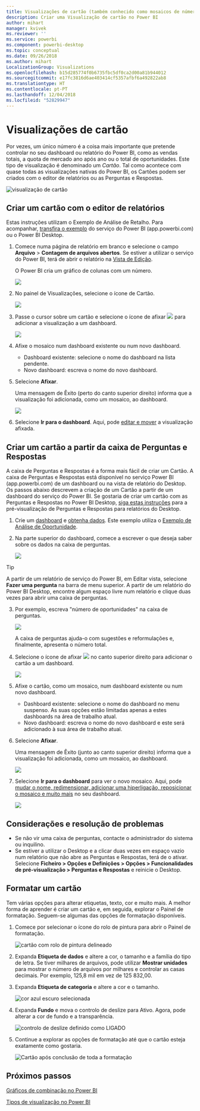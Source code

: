 ```yaml
---
title: Visualizações de cartão (também conhecido como mosaicos de número grande)
description: Criar uma Visualização de cartão no Power BI
author: mihart
manager: kvivek
ms.reviewer: ''
ms.service: powerbi
ms.component: powerbi-desktop
ms.topic: conceptual
ms.date: 09/26/2018
ms.author: mihart
LocalizationGroup: Visualizations
ms.openlocfilehash: b15d285774f0b6735fbc5df0ca2d00a81b944012
ms.sourcegitcommit: e17fc3816d6ae403414cf5357afbf6a492822ab8
ms.translationtype: HT
ms.contentlocale: pt-PT
ms.lasthandoff: 12/04/2018
ms.locfileid: "52829947"
---
```

# <a name="card-visualizations"></a>Visualizações de cartão
Por vezes, um único número é a coisa mais importante que pretende controlar no seu dashboard ou relatório do Power BI, como as vendas totais, a quota de mercado ano após ano ou o total de oportunidades. Este tipo de visualização é denominado um *Cartão*. Tal como acontece com quase todas as visualizações nativas do Power BI, os Cartões podem ser criados com o editor de relatórios ou as Perguntas e Respostas.

![visualização de cartão](media/power-bi-visualization-card/pbi_opptuntiescard.png)

## <a name="create-a-card-using-the-report-editor"></a>Criar um cartão com o editor de relatórios
Estas instruções utilizam o Exemplo de Análise de Retalho. Para acompanhar, [transfira o exemplo](../sample-datasets.md) do serviço do Power BI (app.powerbi.com) ou o Power BI Desktop.   

1. Comece numa página de relatório em branco e selecione o campo **Arquivo** \> **Contagem de arquivos abertos**. Se estiver a utilizar o serviço do Power BI, terá de abrir o relatório na [Vista de Edição](../service-interact-with-a-report-in-editing-view.md).

    O Power BI cria um gráfico de colunas com um número.

   ![](media/power-bi-visualization-card/pbi_rptnumbertilechart.png)
2. No painel de Visualizações, selecione o ícone de Cartão.

   ![](media/power-bi-visualization-card/power-bi-templates.png)
6. Passe o cursor sobre um cartão e selecione o ícone de afixar ![](media/power-bi-visualization-card/pbi_pintile.png) para adicionar a visualização a um dashboard.

   ![](media/power-bi-visualization-card/power-bi-pin-icon.png)
7. Afixe o mosaico num dashboard existente ou num novo dashboard.

   * Dashboard existente: selecione o nome do dashboard na lista pendente.
   * Novo dashboard: escreva o nome do novo dashboard.
8. Selecione **Afixar**.

   Uma mensagem de Êxito (perto do canto superior direito) informa que a visualização foi adicionada, como um mosaico, ao dashboard.

   ![](media/power-bi-visualization-card/power-bi-success2.png)
9. Selecione **Ir para o dashboard**. Aqui, pode [editar e mover](../service-dashboard-edit-tile.md) a visualização afixada.


## <a name="create-a-card-from-the-qa-question-box"></a>Criar um cartão a partir da caixa de Perguntas e Respostas
A caixa de Perguntas e Respostas é a forma mais fácil de criar um Cartão. A caixa de Perguntas e Respostas está disponível no serviço Power BI (app.powerbi.com) de um dashboard ou na vista de relatório do Desktop. Os passos abaixo descrevem a criação de um Cartão a partir de um dashboard do serviço do Power BI. Se gostaria de criar um cartão com as Perguntas e Respostas no Power BI Desktop, [siga estas instruções](https://powerbi.microsoft.com/en-us/blog/power-bi-desktop-december-feature-summary/#QandA) para a pré-visualização de Perguntas e Respostas para relatórios do Desktop.

1. Crie um [dashboard](../service-dashboards.md) e [obtenha dados](../service-get-data.md). Este exemplo utiliza o [Exemplo de Análise de Oportunidade](../sample-opportunity-analysis.md).

1. Na parte superior do dashboard, comece a escrever o que deseja saber sobre os dados na caixa de perguntas. 

   ![](media/power-bi-visualization-card/power-bi-q-and-a-box.png)

> [!TIP]
> A partir de um relatório de serviço do Power BI, em Editar vista, selecione **Fazer uma pergunta** na barra de menu superior. A partir de um relatório do Power BI Desktop, encontre algum espaço livre num relatório e clique duas vezes para abrir uma caixa de perguntas.

3. Por exemplo, escreva "número de oportunidades" na caixa de perguntas.

   ![](media/power-bi-visualization-card/power-bi-q-and-a.png)

   A caixa de perguntas ajuda-o com sugestões e reformulações e, finalmente, apresenta o número total.  
4. Selecione o ícone de afixar ![](media/power-bi-visualization-card/pbi_pintile.png) no canto superior direito para adicionar o cartão a um dashboard.

   ![](media/power-bi-visualization-card/power-bi-pin.png)
5. Afixe o cartão, como um mosaico, num dashboard existente ou num novo dashboard.

   * Dashboard existente: selecione o nome do dashboard no menu suspenso. As suas opções estão limitadas apenas a estes dashboards na área de trabalho atual.
   * Novo dashboard: escreva o nome do novo dashboard e este será adicionado à sua área de trabalho atual.
6. Selecione **Afixar**.

   Uma mensagem de Êxito (junto ao canto superior direito) informa que a visualização foi adicionada, como um mosaico, ao dashboard.  

   ![](media/power-bi-visualization-card/power-bi-success2.png)
7. Selecione **Ir para o dashboard** para ver o novo mosaico. Aqui, pode [mudar o nome, redimensionar, adicionar uma hiperligação, reposicionar o mosaico e muito mais](../service-dashboard-edit-tile.md) no seu dashboard.

   ![](media/power-bi-visualization-card/power-bi-pinned.png)

## <a name="considerations-and-troubleshooting"></a>Considerações e resolução de problemas
- Se não vir uma caixa de perguntas, contacte o administrador do sistema ou inquilino.    
- Se estiver a utilizar o Desktop e a clicar duas vezes em espaço vazio num relatório que não abre as Perguntas e Respostas, terá de o ativar.  Selecione **Ficheiro > Opções e Definições > Opções > Funcionalidades de pré-visualização > Perguntas e Respostas** e reinicie o Desktop.

## <a name="format-a-card"></a>Formatar um cartão
Tem várias opções para alterar etiquetas, texto, cor e muito mais. A melhor forma de aprender é criar um cartão e, em seguida, explorar o Painel de formatação. Seguem-se algumas das opções de formatação disponíveis. 

1. Comece por selecionar o ícone do rolo de pintura para abrir o Painel de formatação. 

    ![cartão com rolo de pintura delineado](media/power-bi-visualization-card/power-bi-format-card.png)
2. Expanda **Etiqueta de dados** e altere a cor, o tamanho e a família do tipo de letra. Se tiver milhares de arquivos, pode utilizar **Mostrar unidades** para mostrar o número de arquivos por milhares e controlar as casas decimais. Por exemplo, 125,8 mil em vez de 125 832,00.

3.  Expanda **Etiqueta de categoria** e altere a cor e o tamanho.

    ![cor azul escuro selecionada](media/power-bi-visualization-card/power-bi-card-format.png)

4. Expanda **Fundo** e mova o controlo de deslize para Ativo.  Agora, pode alterar a cor de fundo e a transparência.

    ![controlo de deslize definido como LIGADO](media/power-bi-visualization-card/power-bi-format-color.png)

5. Continue a explorar as opções de formatação até que o cartão esteja exatamente como gostaria. 

    ![Cartão após conclusão de toda a formatação](media/power-bi-visualization-card/power-bi-formatted.png)

## <a name="next-steps"></a>Próximos passos
[Gráficos de combinação no Power BI](power-bi-visualization-combo-chart.md)

[Tipos de visualização no Power BI](power-bi-visualization-types-for-reports-and-q-and-a.md)

